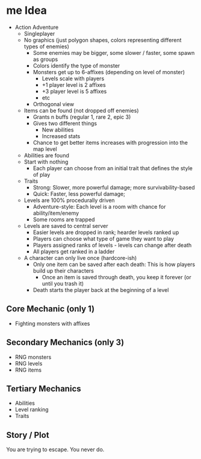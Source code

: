 me Idea
===

- Action Adventure 
  - Singleplayer
  - No graphics (just polygon shapes, colors representing different types of enemies)
    - Some enemies may be bigger, some slower / faster, some spawn as groups
    - Colors identify the type of monster
    - Monsters get up to 6-affixes (depending on level of monster)
      - Levels scale with players
      - +1 player level is 2 affixes
      - +3 player level is 5 affixes
      - etc
    - Orthogonal view
  - Items can be found (not dropped off enemies)
    - Grants n buffs (regular 1, rare 2, epic 3)
    - Gives two different things
      - New abilities
      - Increased stats
    - Chance to get better items increases with progression into the map level
  - Abilities are found
  - Start with nothing
    - Each player can choose from an initial trait that defines the style of play
  - Traits
    - Strong: Slower, more powerful damage; more survivability-based
    - Quick: Faster, less powerful damage; 
  - Levels are 100% procedurally driven
    - Adventure-style: Each level is a room with chance for ability/item/enemy
    - Some rooms are trapped
  - Levels are saved to central server
    - Easier levels are dropped in rank; hearder levels ranked up
    - Players can choose what type of game they want to play
    - Players assigned ranks of levels - levels can change after death
    - All players get ranked in a ladder
  - A character can only live once (hardcore-ish)
    - Only one item can be saved after each death: This is how players build up their characters
      - Once an item is saved through death, you keep it forever (or until you trash it)
    - Death starts the player back at the beginning of a level
    
Core Mechanic (only 1)
---

- Fighting monsters with affixes

Secondary Mechanics (only 3)
---

- RNG monsters
- RNG levels
- RNG items

Tertiary Mechanics
---

- Abilities
- Level ranking
- Traits

Story / Plot
---

You are trying to escape. You never do.

